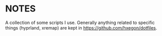 # NOTES
A collection of some scripts I use. Generally anything related to specific
things (hyprland, xremap) are kept in https://github.com/hxegon/dotfiles.

